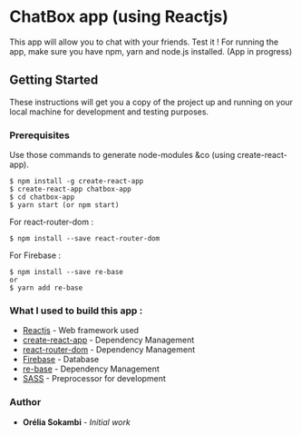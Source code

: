 # ChatBox app (using Reactjs) 

This app will allow you to chat with your friends. Test it !
For running the app, make sure you have npm, yarn and node.js installed.
(App in progress)

## Getting Started
These instructions will get you a copy of the project up and running on your local machine for development and testing purposes.

### Prerequisites

Use those commands to generate node-modules &co (using create-react-app).
```
$ npm install -g create-react-app
$ create-react-app chatbox-app
$ cd chatbox-app
$ yarn start (or npm start)
```

For react-router-dom :
```
$ npm install --save react-router-dom
```

For Firebase :
```
$ npm install --save re-base
or 
$ yarn add re-base
```

### What I used to build this app :
* [Reactjs](https://reactjs.org/) - Web framework used
* [create-react-app](https://github.com/facebookincubator/create-react-app) - Dependency Management
* [react-router-dom](https://www.npmjs.com/package/react-router-dom) - Dependency Management
* [Firebase](https://firebase.google.com/) - Database
* [re-base](https://www.npmjs.com/package/re-base) - Dependency Management
* [SASS](http://sass-lang.com/) - Preprocessor for development


### Author
* **Orélia Sokambi** - *Initial work*